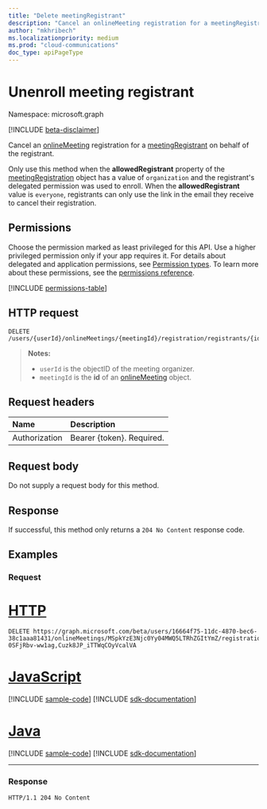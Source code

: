 ```yaml
---
title: "Delete meetingRegistrant"
description: "Cancel an onlineMeeting registration for a meetingRegistrant."
author: "mkhribech"
ms.localizationpriority: medium
ms.prod: "cloud-communications"
doc_type: apiPageType
---
```


# Unenroll meeting registrant

Namespace: microsoft.graph

[!INCLUDE [beta-disclaimer](../../includes/beta-disclaimer.md)]

Cancel an [onlineMeeting](../resources/onlinemeeting.md) registration for a [meetingRegistrant](../resources/meetingregistrant.md) on behalf of the registrant.

Only use this method when the **allowedRegistrant** property of the [meetingRegistration](../resources/meetingregistration.md) object has a value of `organization` and the registrant's delegated permission was used to enroll. When the **allowedRegistrant** value is `everyone`, registrants can only use the link in the email they receive to cancel their registration.

## Permissions

Choose the permission marked as least privileged for this API. Use a higher privileged permission only if your app requires it. For details about delegated and application permissions, see [Permission types](/graph/permissions-overview#permission-types). To learn more about these permissions, see the [permissions reference](/graph/permissions-reference).

<!-- { "blockType": "permissions", "name": "meetingregistrant_delete" } -->
[!INCLUDE [permissions-table](../includes/permissions/meetingregistrant-delete-permissions.md)]

## HTTP request
<!-- { "blockType": "ignored" } -->
```http
DELETE /users/{userId}/onlineMeetings/{meetingId}/registration/registrants/{id}
```

>**Notes:**
>
> - `userId` is the objectID of the meeting organizer.
> - `meetingId` is the **id** of an [onlineMeeting](../resources/onlineMeeting.md) object.

## Request headers

| Name            | Description               |
| :-------------- | :------------------------ |
| Authorization   | Bearer {token}. Required. |

## Request body

Do not supply a request body for this method.

## Response

If successful, this method only returns a `204 No Content` response code.

## Examples

### Request


# [HTTP](#tab/http)
<!-- {
  "blockType": "request",
  "name": "delete-registratrant-user",
  "sampleKeys": ["MSpkYzE3Njc0Yy04MWQ5LTRhZGItYmZ", "16664f75-11dc-4870-bec6-38c1aaa81431", "gWWckDBR6UOI8_yzWCzeNw,6pAAiSU1bkGqc8soJZw5Pg,3aMJxgQBxEufdo7_Qube_w,YgKy1Rtx-0SFjRbv-ww1ag,Cuzk8JP_iTTWqCOyVcalVA"]
}-->

```http
DELETE https://graph.microsoft.com/beta/users/16664f75-11dc-4870-bec6-38c1aaa81431/onlineMeetings/MSpkYzE3Njc0Yy04MWQ5LTRhZGItYmZ/registration/registrants/gWWckDBR6UOI8_yzWCzeNw,6pAAiSU1bkGqc8soJZw5Pg,3aMJxgQBxEufdo7_Qube_w,YgKy1Rtx-0SFjRbv-ww1ag,Cuzk8JP_iTTWqCOyVcalVA
```

# [JavaScript](#tab/javascript)
[!INCLUDE [sample-code](../includes/snippets/javascript/delete-registratrant-user-javascript-snippets.md)]
[!INCLUDE [sdk-documentation](../includes/snippets/snippets-sdk-documentation-link.md)]

# [Java](#tab/java)
[!INCLUDE [sample-code](../includes/snippets/java/delete-registratrant-user-java-snippets.md)]
[!INCLUDE [sdk-documentation](../includes/snippets/snippets-sdk-documentation-link.md)]

---

### Response
<!-- {
  "blockType": "response",
  "name": "delete-registratrant-user",
}-->

```http
HTTP/1.1 204 No Content
```
